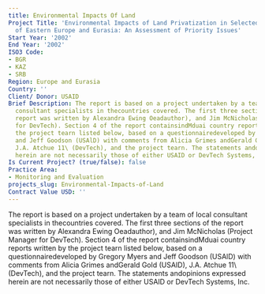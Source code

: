 ```yaml
---
title: Environmental Impacts Of Land
Project Title: 'Environmental Impacts of Land Privatization in Selected Countries
  of Eastern Europe and Eurasia: An Assessment of Priority Issues'
Start Year: '2002'
End Year: '2002'
ISO3 Code:
- BGR
- KAZ
- SRB
Region: Europe and Eurasia
Country: ''
Client/ Donor: USAID
Brief Description: The report is based on a project undertaken by a team of local
  consultant specialists in thecountries covered. The first three sections of the
  report was written by Alexandra Ewing Oeadauthor), and Jim McNicholas (Project Manager
  for DevTech). Section 4 of the report containsindMduai country reports written by
  the project tearn listed below, based on a questionnairedeveloped by Gregory Myers
  and Jeff Goodson (USAlD) with comments from Alicia Grimes andGerald Gold (USAID),
  J.A. Atchue 11\ (DevTech), and the project tearn. The statements andopinions expressed
  herein are not necessarily those of either USAID or DevTech Systems, Inc.
Is Current Project? (true/false): false
Practice Area:
- Monitoring and Evaluation
projects_slug: Environmental-Impacts-of-Land
Contract Value USD: ''
---
```


The report is based on a project undertaken by a team of local consultant specialists in thecountries covered. The first three sections of the report was written by Alexandra Ewing Oeadauthor), and Jim McNicholas (Project Manager for DevTech). Section 4 of the report containsindMduai country reports written by the project tearn listed below, based on a questionnairedeveloped by Gregory Myers and Jeff Goodson (USAlD) with comments from Alicia Grimes andGerald Gold (USAID), J.A. Atchue 11\ (DevTech), and the project tearn. The statements andopinions expressed herein are not necessarily those of either USAID or DevTech Systems, Inc.